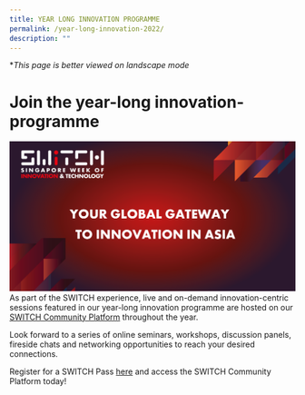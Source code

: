 ```yaml
---
title: YEAR LONG INNOVATION PROGRAMME
permalink: /year-long-innovation-2022/
description: ""
---
```

**This page is better viewed on landscape mode*
# **Join the year-long innovation-programme**
![SWITCH Social Banner](/images/Copy%20of%20SWITCH%20Social%20Banner%202%20(1).png)
As part of the SWITCH experience, live and on-demand innovation-centric sessions featured in our year-long innovation programme are hosted on our [SWITCH Community Platform](https://community.switchsg.org/) throughout the year. 

Look forward to a series of online seminars, workshops, discussion panels, fireside chats and networking opportunities to reach your desired connections. 

Register for a SWITCH Pass [here](https://form.gov.sg/#!/624d5568045bce00127c096c) and access the SWITCH Community Platform today!